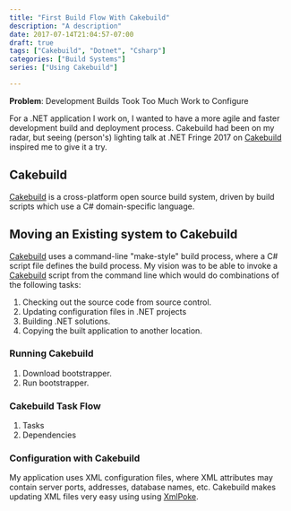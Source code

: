 ```yaml
---
title: "First Build Flow With Cakebuild"
description: "A description"
date: 2017-07-14T21:04:57-07:00
draft: true
tags: ["Cakebuild", "Dotnet", "Csharp"]
categories: ["Build Systems"]
series: ["Using Cakebuild"]

---
```


__Problem__: Development Builds Took Too Much Work to Configure

For a .NET application I work on, I wanted to have a more agile and faster development build and deployment process. Cakebuild had been on my radar, but seeing (person's) lighting talk at .NET Fringe 2017 on [Cakebuild](http://cakebuild.net) inspired me to give it a try.

## Cakebuild

[Cakebuild](http://cakebuild.net) is a cross-platform open source build system, driven by build scripts which use a C# domain-specific language.    

## Moving an Existing system to Cakebuild

[Cakebuild](http://cakebuild.net) uses a command-line "make-style" build process, where a C# script file defines the build process. My vision was to be able to invoke a [Cakebuild](http://cakebuild.net) script from the command line which would do combinations of the following tasks:

1. Checking out the source code from source control.
2. Updating configuration files in .NET projects
3. Building .NET solutions. 
4. Copying the built application to another location.

### Running Cakebuild

1. Download bootstrapper.
2. Run bootstrapper.

### Cakebuild Task Flow

1. Tasks
2. Dependencies

### Configuration with Cakebuild

My application uses XML configuration files, where XML attributes may contain server ports, addresses, database names, etc. Cakebuild makes updating XML files very easy using using [XmlPoke](http://cakebuild.net/api/Cake.Common.Xml/XmlPokeAliases/). 